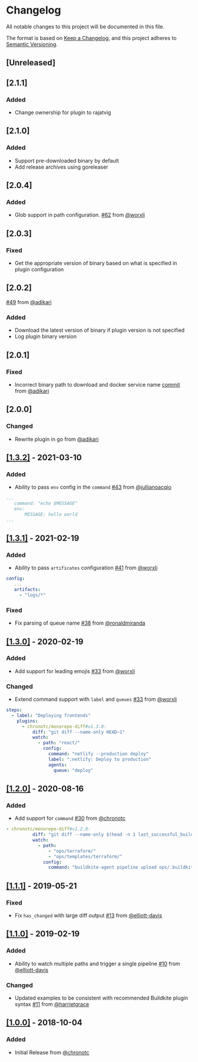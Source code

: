 # Changelog
All notable changes to this project will be documented in this file.

The format is based on [Keep a Changelog](https://keepachangelog.com/en/1.0.0/),
and this project adheres to [Semantic Versioning](https://semver.org/spec/v2.0.0.html).

## [Unreleased]

## [2.1.1]

### Added
- Change ownership for plugin to rajatvig

## [2.1.0]

### Added
- Support pre-downloaded binary by default
- Add release archives using goreleaser

## [2.0.4]

### Added
- Glob support in path configuration. [#62](https://github.com/chronotc/monorepo-diff-buildkite-plugin/pull/62) from [@worxli](https://github.com/worxli)

## [2.0.3]

### Fixed
- Get the appropriate version of binary based on what is specified in plugin configuration

## [2.0.2]

[#49](https://github.com/chronotc/monorepo-diff-buildkite-plugin/pull/49) from [@adikari](https://github.com/adikari)

### Added
- Download the latest version of binary if plugin version is not specified
- Log plugin binary version

## [2.0.1]

### Fixed
- Incorrect binary path to download and docker service name [commit](https://github.com/chronotc/monorepo-diff-buildkite-plugin/commit/a48753476822596c181d0f66cffb0d21fdc10214) from [@adikari](https://github.com/adikari)

## [2.0.0]

### Changed
- Rewrite plugin in go from [@adikari](https://github.com/adikari)

## [[1.3.2]](https://github.com/chronotc/monorepo-diff-buildkite-plugin/releases/tag/1.3.2) - 2021-03-10

### Added
- Ability to pass `env` config in the `command` [#43](https://github.com/chronotc/monorepo-diff-buildkite-plugin/pull/43) from [@jullianoacqio](https://github.com/jullianoacqio)

```yaml
...
   command: "echo $MESSAGE"
   env:
       MESSAGE: hello world
...
```

## [[1.3.1]](https://github.com/chronotc/monorepo-diff-buildkite-plugin/releases/tag/v1.3.1) - 2021-02-19

### Added
- Ability to pass `artificates` configuration [#41](https://github.com/chronotc/monorepo-diff-buildkite-plugin/pull/41) from [@worxli](https://github.com/worxli)

```yaml
config:
   ...
   artifacts:
     - "logs/*"
```

### Fixed
- Fix parsing of queue name [#38](https://github.com/chronotc/monorepo-diff-buildkite-plugin/pull/38) from [@ronaldmiranda](https://github.com/ronaldmiranda)

## [[1.3.0]](https://github.com/chronotc/monorepo-diff-buildkite-plugin/releases/tag/v1.3.0) - 2020-02-19

### Added
- Add support for leading emojis [#33](https://github.com/chronotc/monorepo-diff-buildkite-plugin/pull/33) from [@worxli](https://github.com/worxli)

### Changed
- Extend command support with `label` and `queues` [#33](https://github.com/chronotc/monorepo-diff-buildkite-plugin/pull/33) from [@worxli](https://github.com/worxli)

```yaml
steps:
  - label: "Deploying frontends"
    plugins:
      - chronotc/monorepo-diff#v1.3.0:
          diff: "git diff --name-only HEAD~1"
          watch:
            - path: "react/"
              config:
                command: "netlify --production deploy"
                label: ":netlify: Deploy to production"
                agents:
                  queue: "deploy"
```

## [[1.2.0]](https://github.com/chronotc/monorepo-diff-buildkite-plugin/releases/tag/v1.2.0) - 2020-08-16

### Added
- Add support for `command` [#30](https://github.com/chronotc/monorepo-diff-buildkite-plugin/pull/30) from [@chronotc](https://github.com/chronotc)

```yaml
- chronotc/monorepo-diff#v1.2.0:
          diff: "git diff --name-only $(head -n 1 last_successful_build)"
          watch:
            - path:
                - "ops/terraform/"
                - "ops/templates/terraform/"
              config:
                command: "buildkite-agent pipeline upload ops/.buildkite/pipeline.yml"
```


## [[1.1.1]](https://github.com/chronotc/monorepo-diff-buildkite-plugin/releases/tag/v1.1.1) - 2019-05-21

### Fixed
- Fix `has_changed` with large diff output [#13](https://github.com/chronotc/monorepo-diff-buildkite-plugin/pull/13) from [@elliott-davis](https://github.com/elliott-davis)


## [[1.1.0]](https://github.com/chronotc/monorepo-diff-buildkite-plugin/releases/tag/v1.1.1) - 2019-02-19

### Added
- Ability to watch multiple paths and trigger a single pipeline [#10](https://github.com/chronotc/monorepo-diff-buildkite-plugin/pull/10) from [@elliott-davis](https://github.com/elliott-davis)

### Changed
- Updated examples to be consistent with recommended Buildkite plugin syntax [#11](https://github.com/chronotc/monorepo-diff-buildkite-plugin/pull/11) from [@harrietgrace](https://github.com/harrietgrace)


## [[1.0.0]](https://github.com/chronotc/monorepo-diff-buildkite-plugin/releases/tag/v1.1.0) - 2018-10-04

### Added
- Initial Release from [@chronotc](https://github.com/chronotc)
